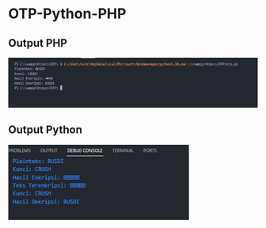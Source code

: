 # OTP-Python-PHP

## Output PHP
![alt text](img/otp_python.png)

## Output Python
![alt text](img/otp_php.png)

